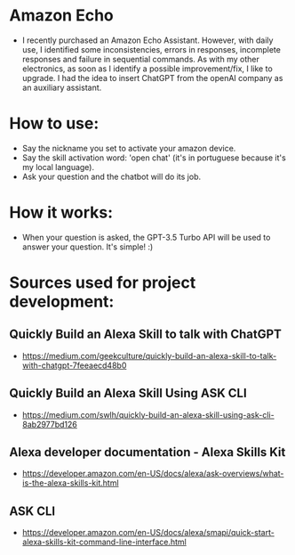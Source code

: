 # Amazon Echo
- I recently purchased an Amazon Echo Assistant. However, with daily use, I identified some inconsistencies, errors in responses, incomplete responses and failure in sequential commands. As with my other electronics, as soon as I identify a possible improvement/fix, I like to upgrade. I had the idea to insert ChatGPT from the openAI company as an auxiliary assistant.

# How to use:
- Say the nickname you set to activate your amazon device.
- Say the skill activation word: 'open chat' (it's in portuguese because it's my local language).
- Ask your question and the chatbot will do its job.

# How it works:
- When your question is asked, the GPT-3.5 Turbo API will be used to answer your question. It's simple! :)

# Sources used for project development:
## Quickly Build an Alexa Skill to talk with ChatGPT
- https://medium.com/geekculture/quickly-build-an-alexa-skill-to-talk-with-chatgpt-7feeaecd48b0
## Quickly Build an Alexa Skill Using ASK CLI
- https://medium.com/swlh/quickly-build-an-alexa-skill-using-ask-cli-8ab2977bd126
## Alexa developer documentation - Alexa Skills Kit
- https://developer.amazon.com/en-US/docs/alexa/ask-overviews/what-is-the-alexa-skills-kit.html
## ASK CLI
- https://developer.amazon.com/en-US/docs/alexa/smapi/quick-start-alexa-skills-kit-command-line-interface.html
